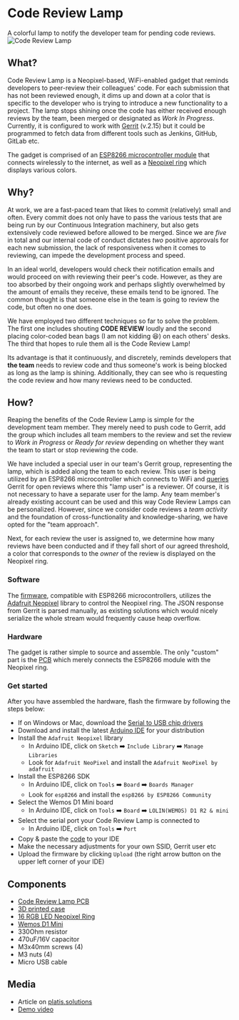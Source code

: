 # Code Review Lamp
A colorful lamp to notify the developer team for pending code reviews.
![Code Review Lamp](https://i.imgur.com/V9rwpnD.jpg)

## What?
Code Review Lamp is a Neopixel-based, WiFi-enabled gadget that reminds developers to peer-review their colleagues' code. For each submission that has not been reviewed enough, it dims up and down at a color that is specific to the developer who is trying to introduce a new functionality to a project. The lamp stops shining once the code has either received enough reviews by the team, been merged or designated as *Work In Progress*. Currently, it is configured to work with [Gerrit](https://www.gerritcodereview.com/) (v.2.15) but it could be programmed to fetch data from different tools such as Jenkins, GitHub, GitLab etc.

The gadget is comprised of an [ESP8266 microcontroller module](https://wiki.wemos.cc/products:d1:d1_mini) that connects wirelessly to the internet, as well as a [Neopixel ring](https://www.adafruit.com/product/1463) which displays various colors.

## Why?
At work, we are a fast-paced team that likes to commit (relatively) small and often. Every commit does not only have to pass the various tests that are being run by our Continuous Integration machinery, but also gets extensively code reviewed before allowed to be merged. Since we are *five* in total and our internal code of conduct dictates *two* positive approvals for each new submission, the lack of responsiveness when it comes to reviewing, can impede the development process and speed.

In an ideal world, developers would check their notification emails and would proceed on with reviewing their peer's code. However, as they are too absorbed by their ongoing work and perhaps slightly overwhelmed by the amount of emails they receive, these emails tend to be ignored. The common thought is that someone else in the team is going to review the code, but often no one does.

We have employed two different techniques so far to solve the problem. The first one includes shouting **CODE REVIEW** loudly and the second placing color-coded bean bags (I am not kidding :laughing:) on each others' desks. The third that hopes to rule them all is the Code Review Lamp!

Its advantage is that it continuously, and discretely, reminds developers that **the team** needs to review code and thus someone's work is being blocked as long as the lamp is shining. Additionally, they can see who is requesting the code review and how many reviews need to be conducted.

## How?
Reaping the benefits of the Code Review Lamp is simple for the development team member. They merely need to push code to Gerrit, add the group which includes all team members to the review and set the review to *Work in Progress* or *Ready for review* depending on whether they want the team to start or stop reviewing the code.

We have included a special user in our team's Gerrit group, representing the lamp, which is added along the team to each review. This user is being utilized by an ESP8266 microcontroller which connects to WiFi and [queries](https://gerrit-review.googlesource.com/Documentation/rest-api-changes.html) Gerrit for open reviews where this "lamp user" is a reviewer. Of course, it is not necessary to have a separate user for the lamp. Any team member's already existing account can be used and this way Code Review Lamps can be personalized. However, since we consider code reviews a *team activity* and the foundation of cross-functionality and knowledge-sharing, we have opted for the "team approach".

Next, for each review the user is assigned to, we determine how many reviews have been conducted and if they fall short of our agreed threshold, a color that corresponds to the *owner* of the review is displayed on the Neopixel ring.

### Software
The [firmware](https://github.com/platisd/code-review-lamp/blob/master/firmware/gerrit_watcher/gerrit_watcher.ino), compatible with ESP8266 microcontrollers, utilizes the [Adafruit Neopixel](https://github.com/adafruit/Adafruit_NeoPixel) library to control the Neopixel ring. The JSON response from Gerrit is parsed manually, as existing solutions which would nicely serialize the whole stream would frequently cause heap overflow.

### Hardware
The gadget is rather simple to source and assemble. The only "custom" part is the [PCB](https://github.com/platisd/code-review-lamp/tree/master/hardware/gerrit_lamp) which merely connects the ESP8266 module with the Neopixel ring.

### Get started
After you have assembled the hardware, flash the firmware by following the steps below:
* If on Windows or Mac, download the [Serial to USB chip drivers](https://wiki.wemos.cc/downloads)
* Download and install the latest [Arduino IDE](https://www.arduino.cc/en/Main/Software) for your distribution
* Install the `Adafruit Neopixel` library
  * In Arduino IDE, click on `Sketch` :arrow_right: `Include Library` :arrow_right: `Manage Libraries`
  * Look for `Adafruit NeoPixel` and install the `Adafruit NeoPixel by adafruit`
* Install the ESP8266 SDK
  * In Arduino IDE, click on `Tools` :arrow_right: `Board` :arrow_right: `Boards Manager`
  * Look for `esp8266` and install the `esp8266 by ESP8266 Community`
* Select the Wemos D1 Mini board
  * In Arduino IDE, click on `Tools` :arrow_right: `Board` :arrow_right: `LOLIN(WEMOS) D1 R2 & mini`
* Select the serial port your Code Review Lamp is connected to
  * In Arduino IDE, click on `Tools` :arrow_right: `Port`
* Copy & paste the [code](https://github.com/platisd/code-review-lamp/blob/master/firmware/gerrit_watcher/gerrit_watcher.ino) to your IDE
* Make the necessary adjustments for your own SSID, Gerrit user etc
* Upload the firmware by clicking `Upload` (the right arrow button on the upper left corner of your IDE)

## Components
* [Code Review Lamp PCB](https://www.pcbway.com/project/shareproject/W17435BSW42_code_review_lamp.html)
* [3D printed case](https://www.tinkercad.com/things/evNud1d8GYI)
* [16 RGB LED Neopixel Ring](https://www.adafruit.com/product/1463)
* [Wemos D1 Mini](https://wiki.wemos.cc/products:d1:d1_mini)
* 330Ohm resistor
* 470uF/16V capacitor
* M3x40mm screws (4)
* M3 nuts (4)
* Micro USB cable

## Media
* Article on [platis.solutions](https://platis.solutions/blog/2018/09/26/code-review-lamp/)
* [Demo video](https://www.youtube.com/watch?v=TPO2nQkfprY)
